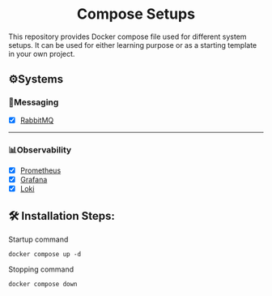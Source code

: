 <h1 align="center" id="title">Compose Setups</h1>

<p id="description">This repository provides Docker compose file used for different system setups. It can be used for either learning purpose or as a starting template in your own project.</p>

  
  
<h2>⚙️Systems </h2>

<h3>📨Messaging </h3>

- [x] [RabbitMQ](./rabbitmq)
----
<h3>📊Observability </h3>

- [x] [Prometheus](./prometheus)
- [x] [Grafana](./grafana)
- [x] [Loki](./loki/README.md)

<h2>🛠️ Installation Steps:</h2>

<p>Startup command</p>

```shell
docker compose up -d
```

<p>Stopping command</p>

```shell
docker compose down
```